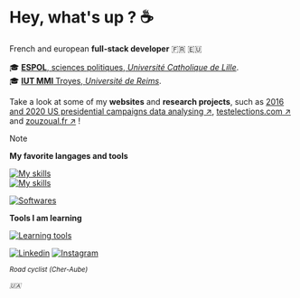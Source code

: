 <!--

    “Le désir de connaître le pourquoi et le comment est appelé curiosité.”
        Hobbes. Ce que devrait apprendre Antoine.

-->

# Hey, what's up ? ☕

French and european **full-stack developer** 🇫🇷 🇪🇺

🎓 [**ESPOL**, sciences politiques, *Université Catholique de Lille*](https://www.univ-catholille.fr/).  
🎓 [**IUT MMI** Troyes, *Université de Reims*](https://www.univ-reims.fr/iut-troyes/).  

Take a look at some of my **websites** and **research projects**, such as [2016 and 2020 US presidential campaigns data analysing ↗︎](https://github.com/Ugravis/us_2016_2020_data_analysing), [testelections.com ↗︎](https://testelections.com) and [zouzoual.fr ↗︎](https://zouzoual.fr) !

> [!NOTE]
>
> **My favorite langages and tools**
>
> [![My skills](https://skillicons.dev/icons?i=git,js,ts,nodejs,express,sequelize)](https://skillicons.dev)  
> [![My skills](https://skillicons.dev/icons?i=fastapi,next,react,sass,vue,tailwind)](https://skillicons.dev)
> 
> [![Softwares](https://skillicons.dev/icons?i=vscode,photoshop,illustrator,figma)](https://skillicons.dev)
>
>
> **Tools I am learning**
>
> [![Learning tools](https://skillicons.dev/icons?i=aftereffects,nest,spring,symfony)](https://skillicons.dev)
> 
  
[![Linkedin](https://img.shields.io/badge/linkedin-%230077B5?style=for-the-badge&logo=linkedin&logoColor=FFFFFF)](https://www.linkedin.com/in/ulysse-pennetier-752236267/)
[![Instagram](https://img.shields.io/badge/instagram-FFFFFF?style=for-the-badge&logo=instagram&logoColor=red)](https://www.instagram.com/ulysse_pennetier/)

<sub>*Road cyclist (Cher-Aube)*</sub>

<sub>*🇺🇦*</sub>  

